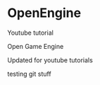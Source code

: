 OpenEngine
==========

Youtube tutorial

Open Game Engine

Updated for youtube tutorials

testing git stuff